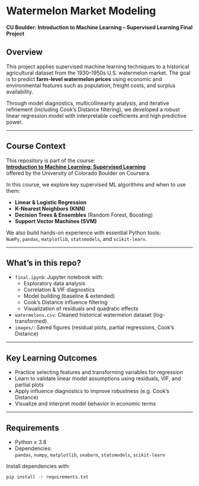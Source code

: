 # Watermelon Market Modeling  
**CU Boulder: Introduction to Machine Learning – Supervised Learning Final Project**

## Overview

This project applies supervised machine learning techniques to a historical agricultural dataset from the 1930–1950s U.S. watermelon market. The goal is to predict **farm-level watermelon prices** using economic and environmental features such as population, freight costs, and surplus availability.

Through model diagnostics, multicollinearity analysis, and iterative refinement (including Cook’s Distance filtering), we developed a robust linear regression model with interpretable coefficients and high predictive power.

---

## Course Context

This repository is part of the course:  
[**Introduction to Machine Learning: Supervised Learning**](https://www.coursera.org/degrees/master-of-science-data-science-boulder)  
offered by the University of Colorado Boulder on Coursera.

In this course, we explore key supervised ML algorithms and when to use them:

- **Linear & Logistic Regression**
- **K-Nearest Neighbors (KNN)**
- **Decision Trees & Ensembles** (Random Forest, Boosting)
- **Support Vector Machines (SVM)**

We also build hands-on experience with essential Python tools:  
`NumPy`, `pandas`, `matplotlib`, `statsmodels`, and `scikit-learn`.

---

## What’s in this repo?

- `final.ipynb`: Jupyter notebook with:
  - Exploratory data analysis
  - Correlation & VIF diagnostics
  - Model building (baseline & extended)
  - Cook’s Distance influence filtering
  - Visualization of residuals and quadratic effects
- `watermelons.csv`: Cleaned historical watermelon dataset (log-transformed).
- `images/`: Saved figures (residual plots, partial regressions, Cook’s Distance)

---

## Key Learning Outcomes

- Practice selecting features and transforming variables for regression
- Learn to validate linear model assumptions using residuals, VIF, and partial plots
- Apply influence diagnostics to improve robustness (e.g. Cook’s Distance)
- Visualize and interpret model behavior in economic terms

---

## Requirements

- Python ≥ 3.8  
- Dependencies:  
  `pandas`, `numpy`, `matplotlib`, `seaborn`, `statsmodels`, `scikit-learn`

Install dependencies with:

```bash
pip install -r requirements.txt
